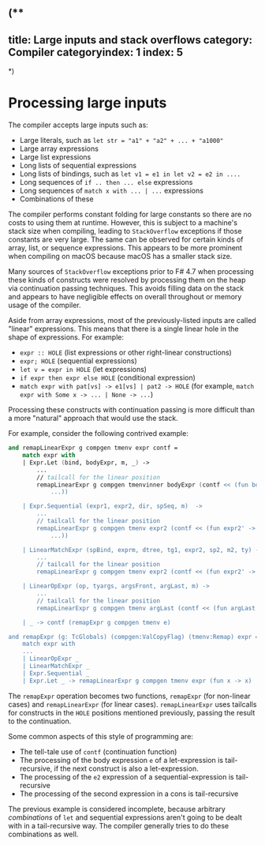 (**
---
title: Large inputs and stack overflows
category: Compiler
categoryindex: 1
index: 5
---
*)
# Processing large inputs

The compiler accepts large inputs such as:

* Large literals, such as `let str = "a1" + "a2" + ... + "a1000"`
* Large array expressions
* Large list expressions
* Long lists of sequential expressions
* Long lists of bindings, such as `let v1 = e1 in let v2 = e2 in ....`
* Long sequences of `if .. then ... else` expressions
* Long sequences of `match x with ... | ...` expressions
* Combinations of these

The compiler performs constant folding for large constants so there are no costs to using them at runtime. However, this is subject to a machine's stack size when compiling, leading to `StackOverflow` exceptions if those constants are very large. The same can be observed for certain kinds of array, list, or sequence expressions. This appears to be more prominent when compiling on macOS because macOS has a smaller stack size.

Many sources of `StackOverflow` exceptions prior to F# 4.7 when processing these kinds of constructs were resolved by processing them on the heap via continuation passing techniques. This avoids filling data on the stack and appears to have negligible effects on overall throughout or memory usage of the compiler.

Aside from array expressions, most of the previously-listed inputs are called "linear" expressions. This means that there is a single linear hole in the shape of expressions. For example:

* `expr :: HOLE` (list expressions or other right-linear constructions)
* `expr; HOLE` (sequential expressions)
* `let v = expr in HOLE` (let expressions)
* `if expr then expr else HOLE` (conditional expression)
* `match expr with pat[vs] -> e1[vs] | pat2 -> HOLE` (for example, `match expr with Some x -> ... | None -> ...`)

Processing these constructs with continuation passing is more difficult than a more "natural" approach that would use the stack.

For example, consider the following contrived example:

```fsharp
and remapLinearExpr g compgen tmenv expr contf =
    match expr with
    | Expr.Let (bind, bodyExpr, m, _) ->
        ...
        // tailcall for the linear position
        remapLinearExpr g compgen tmenvinner bodyExpr (contf << (fun bodyExpr' ->
            ...))

    | Expr.Sequential (expr1, expr2, dir, spSeq, m)  ->
        ...
        // tailcall for the linear position
        remapLinearExpr g compgen tmenv expr2 (contf << (fun expr2' ->
            ...))

    | LinearMatchExpr (spBind, exprm, dtree, tg1, expr2, sp2, m2, ty) ->
        ...
        // tailcall for the linear position
        remapLinearExpr g compgen tmenv expr2 (contf << (fun expr2' ->  ...))

    | LinearOpExpr (op, tyargs, argsFront, argLast, m) ->
        ...
        // tailcall for the linear position
        remapLinearExpr g compgen tmenv argLast (contf << (fun argLast' -> ...))

    | _ -> contf (remapExpr g compgen tmenv e)

and remapExpr (g: TcGlobals) (compgen:ValCopyFlag) (tmenv:Remap) expr =
    match expr with
    ...
    | LinearOpExpr _
    | LinearMatchExpr _
    | Expr.Sequential _
    | Expr.Let _ -> remapLinearExpr g compgen tmenv expr (fun x -> x)
```

The `remapExpr` operation becomes two functions, `remapExpr` (for non-linear cases) and `remapLinearExpr` (for linear cases). `remapLinearExpr` uses tailcalls for constructs in the `HOLE` positions mentioned previously, passing the result to the continuation.

Some common aspects of this style of programming are:

* The tell-tale use of `contf` (continuation function)
* The processing of the body expression `e` of a let-expression is tail-recursive, if the next construct is also a let-expression.
* The processing of the `e2` expression of a sequential-expression is tail-recursive
* The processing of the second expression in a cons is tail-recursive

The previous example is considered incomplete, because arbitrary _combinations_ of `let` and sequential expressions aren't going to be dealt with in a tail-recursive way. The compiler generally tries to do these combinations as well.

